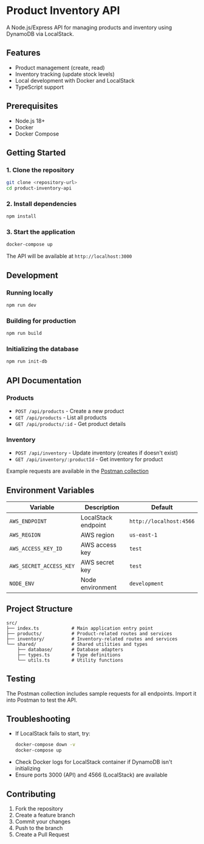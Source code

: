 # Product Inventory API

A Node.js/Express API for managing products and inventory using DynamoDB via LocalStack.

## Features

- Product management (create, read)
- Inventory tracking (update stock levels)
- Local development with Docker and LocalStack
- TypeScript support

## Prerequisites

- Node.js 18+
- Docker
- Docker Compose

## Getting Started

### 1. Clone the repository
```bash
git clone <repository-url>
cd product-inventory-api
```

### 2. Install dependencies
```bash
npm install
```

### 3. Start the application
```bash
docker-compose up
```

The API will be available at `http://localhost:3000`

## Development

### Running locally
```bash
npm run dev
```

### Building for production
```bash
npm run build
```

### Initializing the database
```bash
npm run init-db
```

## API Documentation

### Products
- `POST /api/products` - Create a new product
- `GET /api/products` - List all products
- `GET /api/products/:id` - Get product details

### Inventory
- `POST /api/inventory` - Update inventory (creates if doesn't exist)
- `GET /api/inventory/:productId` - Get inventory for product

Example requests are available in the [Postman collection](postman/Product%20Inventory%20API.postman_collection.json)

## Environment Variables

| Variable | Description | Default |
|----------|-------------|---------|
| `AWS_ENDPOINT` | LocalStack endpoint | `http://localhost:4566` |
| `AWS_REGION` | AWS region | `us-east-1` |
| `AWS_ACCESS_KEY_ID` | AWS access key | `test` |
| `AWS_SECRET_ACCESS_KEY` | AWS secret key | `test` |
| `NODE_ENV` | Node environment | `development` |

## Project Structure

```
src/
├── index.ts            # Main application entry point
├── products/           # Product-related routes and services
├── inventory/          # Inventory-related routes and services
└── shared/             # Shared utilities and types
    ├── database/       # Database adapters
    ├── types.ts        # Type definitions
    └── utils.ts        # Utility functions
```

## Testing

The Postman collection includes sample requests for all endpoints. Import it into Postman to test the API.

## Troubleshooting

- If LocalStack fails to start, try:
  ```bash
  docker-compose down -v
  docker-compose up
  ```
- Check Docker logs for LocalStack container if DynamoDB isn't initializing
- Ensure ports 3000 (API) and 4566 (LocalStack) are available

## Contributing

1. Fork the repository
2. Create a feature branch
3. Commit your changes
4. Push to the branch
5. Create a Pull Request
